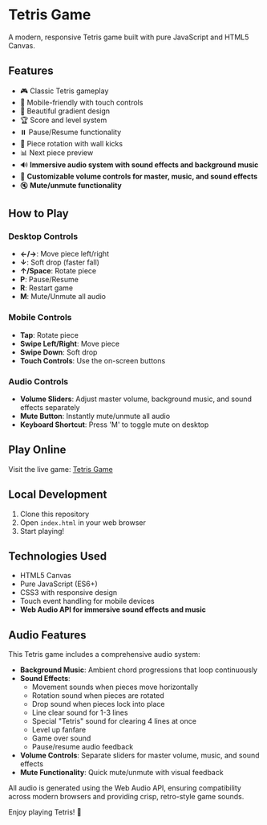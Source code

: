 # Tetris Game

A modern, responsive Tetris game built with pure JavaScript and HTML5 Canvas.

## Features

- 🎮 Classic Tetris gameplay
- 📱 Mobile-friendly with touch controls
- 🎨 Beautiful gradient design
- 🏆 Score and level system
- ⏸️ Pause/Resume functionality
- 🔄 Piece rotation with wall kicks
- 📊 Next piece preview
- 🔊 **Immersive audio system with sound effects and background music**
- 🎵 **Customizable volume controls for master, music, and sound effects**
- 🔇 **Mute/unmute functionality**

## How to Play

### Desktop Controls
- **←/→**: Move piece left/right
- **↓**: Soft drop (faster fall)
- **↑/Space**: Rotate piece
- **P**: Pause/Resume
- **R**: Restart game
- **M**: Mute/Unmute all audio

### Mobile Controls
- **Tap**: Rotate piece
- **Swipe Left/Right**: Move piece
- **Swipe Down**: Soft drop
- **Touch Controls**: Use the on-screen buttons

### Audio Controls
- **Volume Sliders**: Adjust master volume, background music, and sound effects separately
- **Mute Button**: Instantly mute/unmute all audio
- **Keyboard Shortcut**: Press 'M' to toggle mute on desktop

## Play Online

Visit the live game: [Tetris Game](https://your-username.github.io/tetris-game/)

## Local Development

1. Clone this repository
2. Open `index.html` in your web browser
3. Start playing!

## Technologies Used

- HTML5 Canvas
- Pure JavaScript (ES6+)
- CSS3 with responsive design
- Touch event handling for mobile devices
- **Web Audio API for immersive sound effects and music**

## Audio Features

This Tetris game includes a comprehensive audio system:

- **Background Music**: Ambient chord progressions that loop continuously
- **Sound Effects**: 
  - Movement sounds when pieces move horizontally
  - Rotation sound when pieces are rotated
  - Drop sound when pieces lock into place
  - Line clear sound for 1-3 lines
  - Special "Tetris" sound for clearing 4 lines at once
  - Level up fanfare
  - Game over sound
  - Pause/resume audio feedback
- **Volume Controls**: Separate sliders for master volume, music, and sound effects
- **Mute Functionality**: Quick mute/unmute with visual feedback

All audio is generated using the Web Audio API, ensuring compatibility across modern browsers and providing crisp, retro-style game sounds.

Enjoy playing Tetris! 🎉